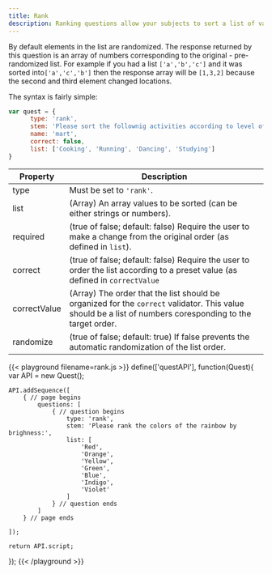 ```yaml
---
title: Rank
description: Ranking questions allow your subjects to sort a list of values.
---
```


By default elements in the list are randomized.
The response returned by this question is an array of numbers corresponding to the original - pre-randomized list.
For example if you had a list `['a','b','c']` and it was sorted into`['a','c','b']` then the response array will be `[1,3,2]` because the second and third element changed locations. 

The syntax is fairly simple:

```javascript
var quest = {
      type: 'rank', 
      stem: 'Please sort the follownig activities according to level of difficulty:',
      name: 'mart',
      correct: false,
      list: ['Cooking', 'Running', 'Dancing', 'Studying']
}
```

Property    | Description
----------  | -----------
type        | Must be set to `'rank'`.
list        | (Array) An array values to be sorted (can be either strings or numbers).
required    | (true of false; default: false) Require the user to make a change from the original order (as defined in `list`).
correct     | (true of false; default: false) Require the user to order the list according to a preset value (as defined in `correctValue`
correctValue| (Array) The order that the list should be organized for the `correct` validator. This value should be a list of numbers coresponding to the target order.
randomize   | (true of false; default: true) If false prevents the automatic randomization of the list order.

{{< playground filename=rank.js >}}
define(['questAPI'], function(Quest){
    var API = new Quest();

    API.addSequence([
        { // page begins
            questions: [
                { // question begins
                    type: 'rank',
                    stem: 'Please rank the colors of the rainbow by brighness:',
                    list: [
                        'Red',
                        'Orange',
                        'Yellow',
                        'Green',
                        'Blue',
                        'Indigo',
                        'Violet'
                    ]
                } // question ends
            ]
        } // page ends

    ]);

    return API.script;
});
{{< /playground >}}
